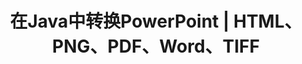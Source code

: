 ---
title: 在Java中转换PowerPoint | HTML、PNG、PDF、Word、TIFF
linktitle: 转换PowerPoint
type: docs
weight: 20
url: /java/convert-powerpoint/
description: 本文列出了在Java中可用于将PowerPoint（PPT、PPTX、ODP）转换为HTML、PNG、PDF、Word、TIFF等不同格式的主题和示例代码。
---
